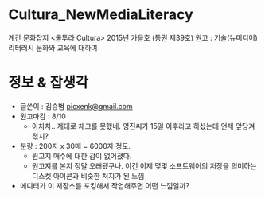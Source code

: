 # Cultura_NewMediaLiteracy
계간 문화잡지 &lt;쿨투라 Cultura> 2015년 가을호 (통권 제39호) 원고 : 기술(뉴미디어) 리터러시 문화와 교육에 대하여

# 정보 & 잡생각
* 글쓴이 : 김승범 <picxenk@gmail.com>
* 원고마감 : 8/10
	* 아차차.. 제대로 체크를 못했네. 영진씨가 15일 이후라고 하셨는데 언제 앞당겨졌지?
* 분량 : 200자 x 30매 = 6000자 정도.
	* 원고지 매수에 대한 감이 없어졌다. 
	* 원고지를 본지 정말 오래됐구나. 이건 이제 몇몇 소프트웨어의 저장을 의미하는 디스켓 아이콘과 비슷한 처지가 된 느낌
* 에디터가 이 저장소를 포킹해서 작업해주면 어떤 느낌일까?
